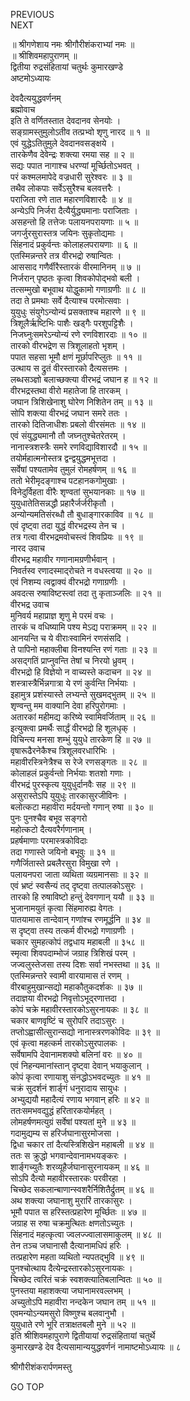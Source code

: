 PREVIOUS  
NEXT  
  
॥ श्रीगणेशाय नमः श्रीगौरीशंकराभ्यां नमः ॥  
॥ श्रीशिवमहापुराणम् ॥  
द्वितीया रुद्रसंहितायां चतुर्थः कुमारखण्डे  
अष्टमोऽध्यायः  
  
देवदैत्ययुद्धवर्णनम्  
ब्रह्मोवाच  
इति ते वर्णितस्तात देवदानव सेनयोः ।  
सङ्‌ग्रामस्तुमुलोऽतीव तत्प्रभ्वो शृणु नारद ॥ १ ॥  
एवं युद्धेऽतितुमुले देवदानवसङ्‌क्षये ।  
तारकेणैव देवेन्द्रः शक्त्या रमया सह ॥ २ ॥  
सद्यः पपात नागाश्च धरण्यां मूर्च्छितोऽभवत् ।  
परं कश्मलमापेदे वज्रधारी सुरेश्वरः ॥ ३ ॥  
तथैव लोकपाः सर्वेऽसुरैश्च बलवत्तरैः ।  
पराजिता रणे तात महारणविशारदैः ॥ ४ ॥  
अन्येऽपि निर्जरा दैत्यैर्युद्ध्यमानाः पराजिताः ।  
असहन्तो हि तत्तेजः पलायनपरायणाः ॥ ५ ॥  
जगर्जुरसुरास्तत्र जयिनः सुकृतोद्यमाः ।  
सिंहनादं प्रकुर्वन्तः कोलाहलपरायणाः ॥ ६ ॥  
एतस्मिन्नन्तरे तत्र वीरभद्रो रुषान्वितः ।  
आससाद गणैर्वीरैस्तारकं वीरमानिनम् ॥ ७ ॥  
निर्जरान् पृष्ठतः कृत्वा शिवकोपोद्‌भवो बली ।  
तत्सम्मुखो बभूवाथ योद्धुकामो गणाग्रणीः ॥ ८ ॥  
तदा ते प्रमथाः सर्वे दैत्याश्च परमोत्सवाः ।  
युयुधुः संयुगेऽन्योन्यं प्रसक्ताश्च महारणे ॥ ९ ॥  
त्रिशूलैर्ऋष्टिभिः पाशैः खड्गैः परशुपट्टिशैः ।  
निजघ्नुःसमरेऽन्योन्यं रणे रणविशारदाः ॥ १० ॥  
तारको वीरभद्रेण स त्रिशूलाहतो भृशम् ।  
पपात सहसा भूमौ क्षणं मूर्छापरिप्लुतः ॥ ११ ॥  
उत्थाय स द्रुतं वीरस्तारको दैत्यसत्तमः ।  
लब्धसञ्ज्ञो बलाच्छक्त्या वीरभद्रं जघान ह ॥ १२ ॥  
वीरभद्रस्तथा वीरो महातेजा हि तारकम् ।  
जघान त्रिशिखेनाशु घोरेण निशितेन तम् ॥ १३ ॥  
सोपि शक्त्या वीरभद्रं जघान समरे ततः ।  
तारको दितिजाधीशः प्रबलो वीरसंमतः ॥ १४ ॥  
एवं संयुद्ध्यमानौ तौ जघ्नतुश्चेतरेतरम् ।  
नानास्त्रशस्त्रैः समरे रणविद्याविशारदौ ॥ १५ ॥  
तयोर्महात्मनोस्तत्र द्वन्द्वयुद्धमभूत्तदा ।  
सर्वेषां पश्यतामेव तुमुलं रोमहर्षणम् ॥ १६ ॥  
ततो भेरीमृदङ्‌गाश्च पटहानकगोमुखाः ।  
विनेदुर्विहता वीरैः शृण्वतां सुभयानकाः ॥ १७ ॥  
युयुधातेतिसन्नद्धौ प्रहारैर्जर्जरीकृतौ ।  
अन्योन्यमतिसंरब्धौ तौ बुधाङ्‌गारकाविव ॥ १८ ॥  
एवं दृष्ट्वा तदा युद्धं वीरभद्रस्य तेन च ।  
तत्र गत्वा वीरभद्रमवोचस्त्वं शिवप्रियः ॥ १९ ॥  
नारद उवाच  
वीरभद्र महावीर गणानामग्रणीर्भवान् ।  
निवर्तस्व रणादस्माद्‌रोचते न वधस्त्वया ॥ २० ॥  
एवं निशम्य त्वद्वाक्यं वीरभद्रो गणाग्रणीः ।  
अवदत्स रुषाविष्टस्त्वां तदा तु कृताञ्जलिः ॥ २१ ॥  
वीरभद्र उवाच  
मुनिवर्य महाप्राज्ञ शृणु मे परमं वचः ।  
तारकं च वधिष्यामि पश्य मेऽद्य पराक्रमम् ॥ २२ ॥  
आनयन्ति च ये वीराःस्वामिनं रणसंसदि ।  
ते पापिनो महाक्लीबा विनश्यन्ति रणं गताः ॥ २३ ॥  
असद्‌गतिं प्राप्नुवन्ति तेषां च निरयो ध्रुवम् ।  
वीरभद्रो हि विज्ञेयो न वाच्यस्ते कदाचन ॥ २४ ॥  
शस्त्रास्त्रैर्भिन्नगात्रा ये रणं कुर्वन्ति निर्भयाः ।  
इहामुत्र प्रशंस्यास्ते लभ्यन्ते सुखमद्‌भुतम् ॥ २५ ॥  
शृण्वन्तु मम वाक्यानि देवा हरिपुरोगमाः ।  
अतारकां महीमद्य करिष्ये स्वामिवर्जिताम् ॥ २६ ॥  
इत्युक्त्वा प्रमर्थैः सार्द्धं वीरभद्रो हि शूलधृक् ।  
विचिन्त्य मनसा शम्भुं युयुधे तारकेण हि ॥ २७ ॥  
वृषारूढैरनेकैश्च त्रिशूलवरधारिभिः ।  
महावीरस्त्रिनेत्रैश्च स रेजे रणसङ्‌गतः ॥ २८ ॥  
कोलाहलं प्रकुर्वन्तो निर्भयाः शतशो गणाः ।  
वीरभद्रं पुरस्कृत्य युयुधुर्दानवैः सह ॥ २९ ॥  
असुरास्तेऽपि युयुधुः तारकासुरजीविनः ।  
बलोत्कटा महावीरा मर्दयन्तो गणान् रुषा ॥ ३० ॥  
पुनः पुनश्चैव बभूव सङ्‌गरो  
    महोत्कटो दैत्यवरैर्गणानाम् ।  
प्रहर्षमाणाः परमास्त्रकोविदाः  
    तदा गणास्ते जयिनो बभूवुः ॥ ३१ ॥  
गणैर्जितास्ते प्रबलैरसुरा विमुखा रणे ।  
पलायनपरा जाता व्यथिता व्यग्रमानसाः ॥ ३२ ॥  
एवं भ्रष्टं स्वसैन्यं तद् दृष्ट्वा तत्पालकोऽसुरः ।  
तारको हि रुषाविष्टो हन्तुं देवगणान् ययौ ॥ ३३ ॥  
भुजानामयुतं कृत्वा सिंहमारुह्य वेगतः ।  
पातयामास तान्देवान् गणांश्च रणमूर्द्धनि ॥ ३४ ॥  
स दृष्ट्वा तस्य तत्कर्म वीरभद्रो गणाग्रणीः ।  
चकार सुमहत्कोपं तद्वधाय महाबली ॥ ३५८ ॥  
स्मृत्वा शिवपदाम्भोजं जग्राह त्रिशिखं परम् ।  
जज्वलुस्तेजसा तस्य दिशः सर्वा नभस्तथा ॥ ३६ ॥  
एतस्मिन्नन्तरे स्वामी वारयामास तं रणम् ।  
वीरबाहुमुखान्सद्यो महाकौतुकदर्शकः ॥ ३७ ॥  
तदाज्ञया वीरभद्रो निवृत्तोऽभूद्‌रणात्तदा ।  
कोपं चक्रे महावीरस्तारकोऽसुरनायकः ॥ ३८ ॥  
चकार बाणवृष्टिं च सुरोपरि तदाऽसुरः ।  
तप्तोऽह्वासीत्सुरान्सद्यो नानास्त्ररणकोविदः ॥ ३९ ॥  
एवं कृत्वा महत्कर्म तारकोऽसुरपालकः ।  
सर्वेषामपि देवानामशक्यो बलिनां वरः ॥ ४० ॥  
एवं निहन्यमानांस्तान् दृष्ट्वा देवान् भयाकुलान् ।  
कोपं कृत्वा रणायाशु संनद्धोऽभवदच्युतः ॥ ४१ ॥  
चक्रं सुदर्शनं शार्ङ्‌गं धनुरादाय सायुधः ।  
अभ्युद्ययौ महादैत्यं रणाय भगवान् हरिः ॥ ४२ ॥  
ततःसमभवद्युद्धं हरितारकयोर्महत् ।  
लोमहर्षणमत्युग्रं सर्वेषां पश्यतां मुने ॥ ४३ ॥  
गदामुद्यम्य स हरिर्जघानासुरमोजसा ।  
द्विधा चकार तां दैत्यस्त्रिशिखेन महाबली ॥ ४४ ॥  
ततः स क्रुद्धो भगवान्देवानामभयङ्‌करः ।  
शार्ङ्‌गच्युतैः शरव्यूहैर्जघानासुरनायकम् ॥ ४६ ॥  
सोऽपि दैत्यो महावीरस्तारकः परवीरहा ।  
चिच्छेद सकलान्बाणान्स्वशरैर्निशितैर्द्रुतम् ॥ ४६ ॥  
अथ शक्त्या जघानाशु मुरारिं तारकासुरः ।  
भूमौ पपात स हरिस्तत्प्रहारेण मूर्च्छितः ॥ ४७ ॥  
जग्राह स रुषा चक्रमुत्थितः क्षणतोऽच्युतः ।  
सिंहनादं महत्कृत्वा ज्वलज्ज्वालासमाकुलम् ॥ ४८ ॥  
तेन तञ्च जघानासौ दैत्यानामधिपं हरिः ।  
तत्प्रहारेण महता व्यथितो न्यपतद्‌भुवि ॥ ४९ ॥  
पुनश्चोत्थाय दैत्येन्द्रस्तारकोऽसुरनायकः ।  
चिच्छेद त्वरितं चक्रं स्वशक्त्यातिबलान्वितः ॥ ५० ॥  
पुनस्तया महाशक्त्या जघानामरवल्लभम् ।  
अच्युतोऽपि महावीरा नन्दकेन जघान तम् ॥ ५१ ॥  
एवमन्योऽन्यमसुरो विष्णुश्च बलवानुभौ ।  
युयुधाते रणे भूरि तत्राक्षतबलौ मुने ॥ ५२ ॥  
इति श्रीशिवमहापुराणे द्वितीयायां रुद्रसंहितायां चतुर्थे  
कुमारखण्डे देव दैत्यसामान्ययुद्धवर्णनं नामाष्टमोऽध्यायः ॥ ८  
  
  
श्रीगौरीशंकरार्पणमस्तु  
  
GO TOP
